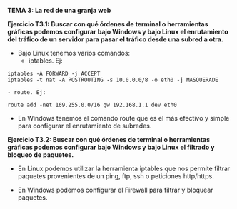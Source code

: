 **TEMA 3: La red de una granja web**


**Ejercicio T3.1:
Buscar con qué órdenes de terminal o herramientas gráficas
podemos configurar bajo Windows y bajo Linux el
enrutamiento del tráfico de un servidor para pasar el
tráfico desde una subred a otra.**

- Bajo Linux tenemos varios comandos:
	- iptables. Ej:
```
iptables -A FORWARD -j ACCEPT
iptables -t nat -A POSTROUTING -s 10.0.0.0/8 -o eth0 -j MASQUERADE
```

	- route. Ej:
```
route add -net 169.255.0.0/16 gw 192.168.1.1 dev eth0
```

- En Windows tenemos el comando route que es el más efectivo y simple para configurar el enrutamiento de subredes.

**Ejercicio T3.2:
Buscar con qué órdenes de terminal o herramientas gráficas
podemos configurar bajo Windows y bajo Linux el filtrado
y bloqueo de paquetes.**

- En Linux podemos utilizar la herramienta iptables que nos permite filtrar paquetes provenientes de un ping, ftp, ssh o peticiones http/https.

- En Windows podemos configurar el Firewall para filtrar y bloquear paquetes.